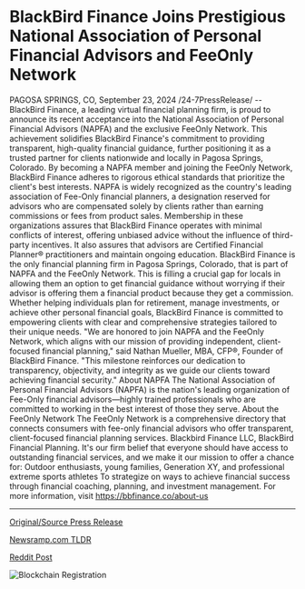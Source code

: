 # BlackBird Finance Joins Prestigious National Association of Personal Financial Advisors and FeeOnly Network

PAGOSA SPRINGS, CO, September 23, 2024 /24-7PressRelease/ -- BlackBird Finance, a leading virtual financial planning firm, is proud to announce its recent acceptance into the National Association of Personal Financial Advisors (NAPFA) and the exclusive FeeOnly Network. This achievement solidifies BlackBird Finance's commitment to providing transparent, high-quality financial guidance, further positioning it as a trusted partner for clients nationwide and locally in Pagosa Springs, Colorado.  By becoming a NAPFA member and joining the FeeOnly Network, BlackBird Finance adheres to rigorous ethical standards that prioritize the client's best interests. NAPFA is widely recognized as the country's leading association of Fee-Only financial planners, a designation reserved for advisors who are compensated solely by clients rather than earning commissions or fees from product sales. Membership in these organizations assures that BlackBird Finance operates with minimal conflicts of interest, offering unbiased advice without the influence of third-party incentives. It also assures that advisors are Certified Financial Planner® practitioners and maintain ongoing education.  BlackBird Finance is the only financial planning firm in Pagosa Springs, Colorado, that is part of NAPFA and the FeeOnly Network. This is filling a crucial gap for locals in allowing them an option to get financial guidance without worrying if their advisor is offering them a financial product because they get a commission. Whether helping individuals plan for retirement, manage investments, or achieve other personal financial goals, BlackBird Finance is committed to empowering clients with clear and comprehensive strategies tailored to their unique needs.  "We are honored to join NAPFA and the FeeOnly Network, which aligns with our mission of providing independent, client-focused financial planning," said Nathan Mueller, MBA, CFP®, Founder of BlackBird Finance. "This milestone reinforces our dedication to transparency, objectivity, and integrity as we guide our clients toward achieving financial security."  About NAPFA The National Association of Personal Financial Advisors (NAPFA) is the nation's leading organization of Fee-Only financial advisors—highly trained professionals who are committed to working in the best interest of those they serve.  About the FeeOnly Network The FeeOnly Network is a comprehensive directory that connects consumers with fee-only financial advisors who offer transparent, client-focused financial planning services.  Blackbird Finance LLC, BlackBird Financial Planning. It's our firm belief that everyone should have access to outstanding financial services, and we make it our mission to offer a chance for:  Outdoor enthusiasts, young families, Generation XY, and professional extreme sports athletes  To strategize on ways to achieve financial success through financial coaching, planning, and investment management. For more information, visit https://bbfinance.co/about-us 

---

[Original/Source Press Release](https://www.24-7pressrelease.com/press-release/514479/blackbird-finance-joins-prestigious-national-association-of-personal-financial-advisors-and-feeonly-network)
                    

[Newsramp.com TLDR](None) 



[Reddit Post](https://www.reddit.com/r/Business_NewsRamp/comments/1fnemo9/blackbird_finance_accepted_into_napfa_and_the/) 



![Blockchain Registration](https://cdn.newsramp.app/24-7PressRelease/qrcode/249/23/pendbsJG.webp)